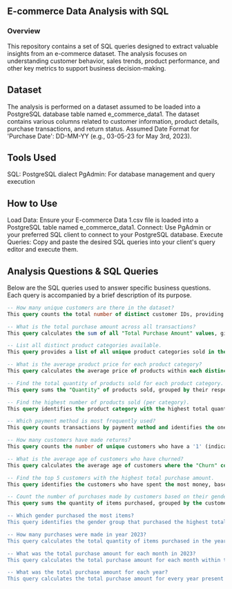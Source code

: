 ## E-commerce Data Analysis with SQL
### Overview
This repository contains a set of SQL queries designed to extract valuable insights from an e-commerce dataset. The analysis focuses on understanding customer behavior, sales trends, product performance, and other key metrics to support business decision-making.

## Dataset
The analysis is performed on a dataset assumed to be loaded into a PostgreSQL database table named e_commerce_data1. The dataset contains various columns related to customer information, product details, purchase transactions, and return status.
Assumed Date Format for 'Purchase Date': DD-MM-YY (e.g., 03-05-23 for May 3rd, 2023).

## Tools Used
SQL: PostgreSQL dialect
PgAdmin: For database management and query execution

## How to Use
Load Data: Ensure your E-commerce Data 1.csv file is loaded into a PostgreSQL table named e_commerce_data1.
Connect: Use PgAdmin or your preferred SQL client to connect to your PostgreSQL database.
Execute Queries: Copy and paste the desired SQL queries into your client's query editor and execute them.

## Analysis Questions & SQL Queries
Below are the SQL queries used to answer specific business questions. Each query is accompanied by a brief description of its purpose.

```sql
-- How many unique customers are there in the dataset?
This query counts the total number of distinct customer IDs, providing an understanding of the customer base size.

-- What is the total purchase amount across all transactions?
This query calculates the sum of all "Total Purchase Amount" values, giving the overall revenue generated.

-- List all distinct product categories available.
This query provides a list of all unique product categories sold in the e-commerce store.

-- What is the average product price for each product category?
This query calculates the average price of products within each distinct product category.

-- Find the total quantity of products sold for each product category.
This query sums the "Quantity" of products sold, grouped by their respective categories.

-- Find the highest number of products sold (per category).
This query identifies the product category with the highest total quantity of products sold.

-- Which payment method is most frequently used?
This query counts transactions by payment method and identifies the one with the highest count.

-- How many customers have made returns?
This query counts the number of unique customers who have a '1' (indicating a return) in the "Returns" column. Note: "Returns" column is treated as TEXT.

-- What is the average age of customers who have churned?
This query calculates the average age of customers where the "Churn" column is marked as '1' (indicating churn). Note: "Churn" column is treated as TEXT.

-- Find the top 5 customers with the highest total purchase amount.
This query identifies the customers who have spent the most money, based on their total purchase amount.

-- Count the number of purchases made by customers based on their gender.
This query sums the quantity of items purchased, grouped by the customer's gender.

-- Which gender purchased the most items?
This query identifies the gender group that purchased the highest total quantity of items.

-- How many purchases were made in year 2023?
This query calculates the total quantity of items purchased in the year '23' (2023), extracting the year from the 'Purchase Date' text column.

-- What was the total purchase amount for each month in 2023?
This query calculates the total purchase amount for each month within the year '23' (2023), extracting month and year from the 'Purchase Date' text column.

-- What was the total purchase amount for each year?
This query calculates the total purchase amount for every year present in the dataset, extracting the year from the 'Purchase Date' text column.
